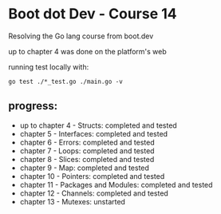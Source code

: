 # Boot dot Dev - Course 14

Resolving the Go lang course from boot.dev

up to chapter 4 was done on the platform's web

running test locally with:

```
go test ./*_test.go ./main.go -v

```

## progress:

* up to chapter 4 - Structs:        completed and tested
* chapter 5 -       Interfaces:     completed and tested
* chapter 6 -       Errors:         completed and tested
* chapter 7 -       Loops:          completed and tested
* chapter 8 -       Slices:         completed and tested
* chapter 9 -       Map:            completed and tested
* chapter 10 -      Pointers:       completed and tested
* chapter 11 -      Packages
                    and Modules:    completed and tested
* chapter 12 -      Channels:       completed and tested
* chapter 13 -      Mutexes:        unstarted

